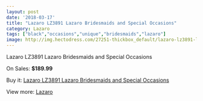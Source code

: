 ```yaml
---
layout: post
date: '2018-03-17'
title: "Lazaro LZ3891 Lazaro Bridesmaids and Special Occasions"
category: Lazaro
tags: ["black","occasions","unique","bridesmaids","lazaro"]
image: http://img.hectodress.com/27251-thickbox_default/lazaro-lz3891-lazaro-bridesmaids-and-special-occasions.jpg
---
```

Lazaro LZ3891 Lazaro Bridesmaids and Special Occasions

On Sales: **$189.99**
<a href="https://www.hectodress.com/lazaro/12690-lazaro-lz3891-lazaro-bridesmaids-and-special-occasions.html"><amp-img layout="responsive" width="600" height="600" src="//img.hectodress.com/27251-thickbox_default/lazaro-lz3891-lazaro-bridesmaids-and-special-occasions.jpg" alt="Lazaro LZ3891 Lazaro Bridesmaids and Special Occasions 0" /></a>
<a href="https://www.hectodress.com/lazaro/12690-lazaro-lz3891-lazaro-bridesmaids-and-special-occasions.html"><amp-img layout="responsive" width="600" height="600" src="//img.hectodress.com/27252-thickbox_default/lazaro-lz3891-lazaro-bridesmaids-and-special-occasions.jpg" alt="Lazaro LZ3891 Lazaro Bridesmaids and Special Occasions 1" /></a>

Buy it: [Lazaro LZ3891 Lazaro Bridesmaids and Special Occasions](https://www.hectodress.com/lazaro/12690-lazaro-lz3891-lazaro-bridesmaids-and-special-occasions.html "Lazaro LZ3891 Lazaro Bridesmaids and Special Occasions")

View more: [Lazaro](https://www.hectodress.com/194-lazaro "Lazaro")
